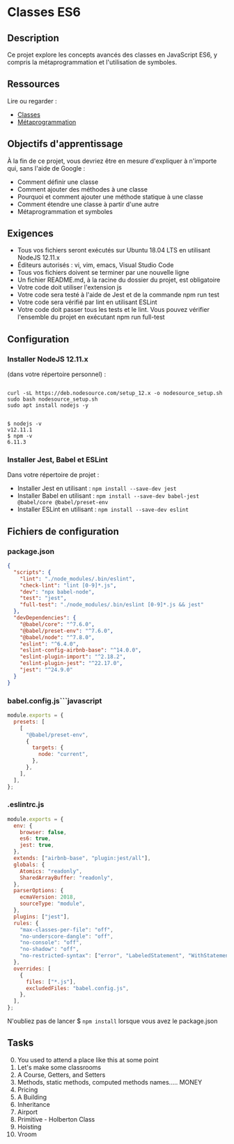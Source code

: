 # Classes ES6

## Description

Ce projet explore les concepts avancés des classes en JavaScript ES6, y compris la métaprogrammation et l'utilisation de symboles.

## Ressources

Lire ou regarder :

- [Classes](https://developer.mozilla.org/fr/docs/Web/JavaScript/Reference/Classes)
- [Métaprogrammation](https://www.keithcirkel.co.uk/metaprogramming-in-es6-symbols/)

## Objectifs d'apprentissage

À la fin de ce projet, vous devriez être en mesure d'expliquer à n'importe qui, sans l'aide de Google :

- Comment définir une classe
- Comment ajouter des méthodes à une classe
- Pourquoi et comment ajouter une méthode statique à une classe
- Comment étendre une classe à partir d'une autre
- Métaprogrammation et symboles

## Exigences

- Tous vos fichiers seront exécutés sur Ubuntu 18.04 LTS en utilisant NodeJS 12.11.x
- Éditeurs autorisés : vi, vim, emacs, Visual Studio Code
- Tous vos fichiers doivent se terminer par une nouvelle ligne
- Un fichier README.md, à la racine du dossier du projet, est obligatoire
- Votre code doit utiliser l'extension js
- Votre code sera testé à l'aide de Jest et de la commande npm run test
- Votre code sera vérifié par lint en utilisant ESLint
- Votre code doit passer tous les tests et le lint. Vous pouvez vérifier l'ensemble du projet en exécutant npm run full-test

## Configuration

### Installer NodeJS 12.11.x

(dans votre répertoire personnel) :

```

curl -sL https://deb.nodesource.com/setup_12.x -o nodesource_setup.sh
sudo bash nodesource_setup.sh
sudo apt install nodejs -y

```

```

$ nodejs -v
v12.11.1
$ npm -v
6.11.3
```

### Installer Jest, Babel et ESLint

Dans votre répertoire de projet :

- Installer Jest en utilisant : `npm install --save-dev jest`
- Installer Babel en utilisant : `npm install --save-dev babel-jest @babel/core @babel/preset-env`
- Installer ESLint en utilisant : `npm install --save-dev eslint`

## Fichiers de configuration

### package.json

```json
{
  "scripts": {
    "lint": "./node_modules/.bin/eslint",
    "check-lint": "lint [0-9]*.js",
    "dev": "npx babel-node",
    "test": "jest",
    "full-test": "./node_modules/.bin/eslint [0-9]*.js && jest"
  },
  "devDependencies": {
    "@babel/core": "^7.6.0",
    "@babel/preset-env": "^7.6.0",
    "@babel/node": "^7.8.0",
    "eslint": "^6.4.0",
    "eslint-config-airbnb-base": "^14.0.0",
    "eslint-plugin-import": "^2.18.2",
    "eslint-plugin-jest": "^22.17.0",
    "jest": "^24.9.0"
  }
}
```

### babel.config.js```javascript

```javascript
module.exports = {
  presets: [
    [
      "@babel/preset-env",
      {
        targets: {
          node: "current",
        },
      },
    ],
  ],
};
```

### .eslintrc.js

```javascript
module.exports = {
  env: {
    browser: false,
    es6: true,
    jest: true,
  },
  extends: ["airbnb-base", "plugin:jest/all"],
  globals: {
    Atomics: "readonly",
    SharedArrayBuffer: "readonly",
  },
  parserOptions: {
    ecmaVersion: 2018,
    sourceType: "module",
  },
  plugins: ["jest"],
  rules: {
    "max-classes-per-file": "off",
    "no-underscore-dangle": "off",
    "no-console": "off",
    "no-shadow": "off",
    "no-restricted-syntax": ["error", "LabeledStatement", "WithStatement"],
  },
  overrides: [
    {
      files: ["*.js"],
      excludedFiles: "babel.config.js",
    },
  ],
};
```

N'oubliez pas de lancer $ `npm install` lorsque vous avez le package.json

## Tasks

0. You used to attend a place like this at some point
1. Let's make some classrooms
2. A Course, Getters, and Setters
3. Methods, static methods, computed methods names..... MONEY
4. Pricing
5. A Building
6. Inheritance
7. Airport
8. Primitive - Holberton Class
9. Hoisting
10. Vroom
